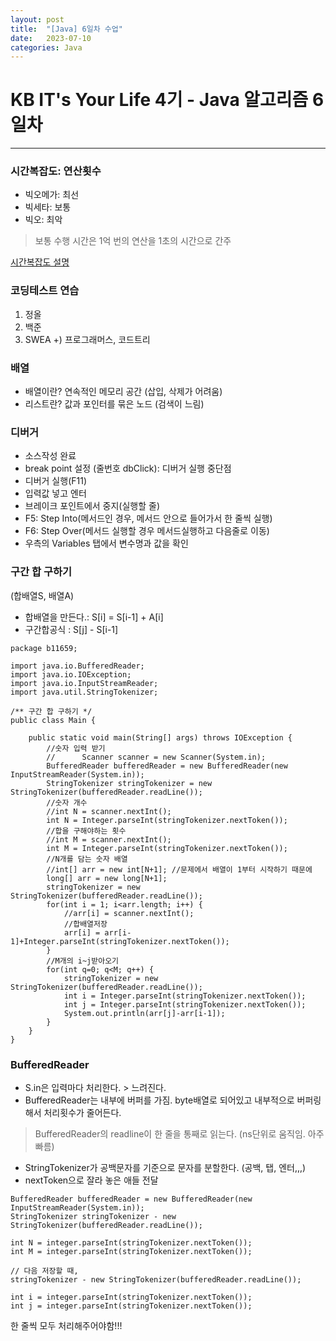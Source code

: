 ```yaml
---
layout: post
title:  "[Java] 6일차 수업"
date:   2023-07-10
categories: Java
---
```

# KB IT's Your Life 4기 - Java 알고리즘 6일차

--- 

### 시간복잡도: 연산횟수

- 빅오메가: 최선
- 빅세타: 보통
- 빅오: 최악

> 보통 수행 시간은 1억 번의 연산을 1초의 시간으로 간주

[시간복잡도 설명](https://yoongrammer.tistory.com/79)

### 코딩테스트 연습

1. 정올
2. 백준
3. SWEA
   +) 프로그래머스, 코드트리

### 배열

- 배열이란? 연속적인 메모리 공간 (삽입, 삭제가 어려움)
- 리스트란? 값과 포인터를 묶은 노드 (검색이 느림)

### 디버거
- 소스작성 완료
- break point 설정 (줄번호 dbClick): 디버거 실행 중단점
- 디버거 실행(F11)
- 입력값 넣고 엔터
- 브레이크 포인트에서 중지(실행할 줄)
- F5: Step Into(메서드인 경우, 메서드 안으로 들어가서 한 줄씩 실행)
- F6: Step Over(메서드 실행할 경우 메서드실행하고 다음줄로 이동)
- 우측의 Variables 탭에서 변수명과 값을 확인

### 구간 합 구하기
(합배열S, 배열A)
- 합배열을 만든다.: S[i] = S[i-1] + A[i]
- 구간합공식 : S[j] - S[i-1]

```
package b11659;

import java.io.BufferedReader;
import java.io.IOException;
import java.io.InputStreamReader;
import java.util.StringTokenizer;

/** 구간 합 구하기 */
public class Main {

	public static void main(String[] args) throws IOException {
		//숫자 입력 받기
		//		Scanner scanner = new Scanner(System.in);
		BufferedReader bufferedReader = new BufferedReader(new InputStreamReader(System.in));
		StringTokenizer stringTokenizer = new StringTokenizer(bufferedReader.readLine());
		//숫자 개수
		//int N = scanner.nextInt();
		int N = Integer.parseInt(stringTokenizer.nextToken()); 
		//합을 구해야하는 횟수
		//int M = scanner.nextInt();
		int M = Integer.parseInt(stringTokenizer.nextToken()); 
		//N개를 담는 숫자 배열
		//int[] arr = new int[N+1]; //문제에서 배열이 1부터 시작하기 때문에
		long[] arr = new long[N+1];
		stringTokenizer = new StringTokenizer(bufferedReader.readLine());
		for(int i = 1; i<arr.length; i++) {			
			//arr[i] = scanner.nextInt();
			//합배열저장
			arr[i] = arr[i-1]+Integer.parseInt(stringTokenizer.nextToken());
		}	
		//M개의 i~j받아오기
		for(int q=0; q<M; q++) {
			stringTokenizer = new StringTokenizer(bufferedReader.readLine());
			int i = Integer.parseInt(stringTokenizer.nextToken());
			int j = Integer.parseInt(stringTokenizer.nextToken());			
			System.out.println(arr[j]-arr[i-1]);
		}	
	}
}

```

### BufferedReader
- S.in은 입력마다 처리한다. > 느려진다.
- BufferedReader는 내부에 버퍼를 가짐. byte배열로 되어있고 내부적으로 버퍼링해서 처리횟수가 줄어든다. 

> BufferedReader의 readline이 한 줄을 통째로 읽는다. (ns단위로 움직임. 아주 빠름)

- StringTokenizer가 공백문자를 기준으로 문자를 분할한다. (공백, 탭, 엔터,,,)
- nextToken으로 잘라 놓은 애들 전달

```
BufferedReader bufferedReader = new BufferedReader(new InputStreamReader(System.in));
StringTokenizer stringTokenizer - new StringTokenizer(bufferedReader.readLine());

int N = integer.parseInt(stringTokenizer.nextToken());
int M = integer.parseInt(stringTokenizer.nextToken());

// 다음 저장할 때,
stringTokenizer - new StringTokenizer(bufferedReader.readLine());

int i = integer.parseInt(stringTokenizer.nextToken());
int j = integer.parseInt(stringTokenizer.nextToken());
```

한 줄씩 모두 처리해주어야함!!!
